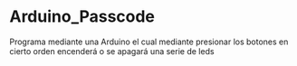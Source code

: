 # Arduino_Passcode
Programa mediante una Arduino el cual mediante presionar los botones en cierto orden encenderá o se apagará una serie de leds
